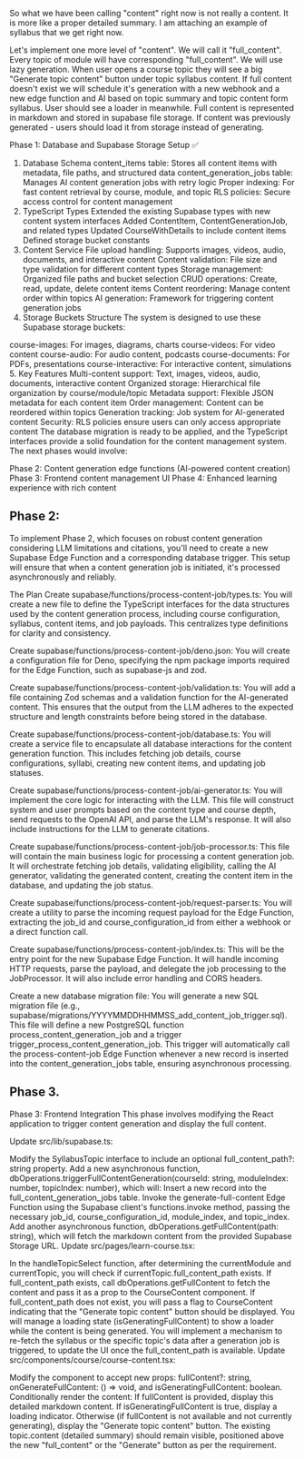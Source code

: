 So what we have been calling "content" right now is not really a content. It is more like a proper detailed summary. 
I am attaching an example of syllabus that we get right now. 

Let's implement one more level of "content". We will call it "full_content".
Every topic of module will have corresponding "full_content".
We will use lazy generation. When user opens a course topic they will see a big "Generate topic content" button under topic syllabus content. 
If full content doesn't exist we will schedule it's generation with a new webhook and a new edge function and AI based on topic summary and topic content form syllabus.
User should see a loader in meanwhile. 
Full content is represented in markdown and stored in supabase file storage.
If content was previously generated - users should load it from storage instead of generating. 



Phase 1: Database and Supabase Storage Setup ✅
1. Database Schema
content_items table: Stores all content items with metadata, file paths, and structured data
content_generation_jobs table: Manages AI content generation jobs with retry logic
Proper indexing: For fast content retrieval by course, module, and topic
RLS policies: Secure access control for content management
2. TypeScript Types
Extended the existing Supabase types with new content system interfaces
Added ContentItem, ContentGenerationJob, and related types
Updated CourseWithDetails to include content items
Defined storage bucket constants
3. Content Service
File upload handling: Supports images, videos, audio, documents, and interactive content
Content validation: File size and type validation for different content types
Storage management: Organized file paths and bucket selection
CRUD operations: Create, read, update, delete content items
Content reordering: Manage content order within topics
AI generation: Framework for triggering content generation jobs
4. Storage Buckets Structure
The system is designed to use these Supabase storage buckets:

course-images: For images, diagrams, charts
course-videos: For video content
course-audio: For audio content, podcasts
course-documents: For PDFs, presentations
course-interactive: For interactive content, simulations
5. Key Features
Multi-content support: Text, images, videos, audio, documents, interactive content
Organized storage: Hierarchical file organization by course/module/topic
Metadata support: Flexible JSON metadata for each content item
Order management: Content can be reordered within topics
Generation tracking: Job system for AI-generated content
Security: RLS policies ensure users can only access appropriate content
The database migration is ready to be applied, and the TypeScript interfaces provide a solid foundation for the content management system. The next phases would involve:

Phase 2: Content generation edge functions (AI-powered content creation)
Phase 3: Frontend content management UI
Phase 4: Enhanced learning experience with rich content


## Phase 2:
To implement Phase 2, which focuses on robust content generation considering LLM limitations and citations, you'll need to create a new Supabase Edge Function and a corresponding database trigger. This setup will ensure that when a content generation job is initiated, it's processed asynchronously and reliably.

The Plan
Create supabase/functions/process-content-job/types.ts: You will create a new file to define the TypeScript interfaces for the data structures used by the content generation process, including course configuration, syllabus, content items, and job payloads. This centralizes type definitions for clarity and consistency.

Create supabase/functions/process-content-job/deno.json: You will create a configuration file for Deno, specifying the npm package imports required for the Edge Function, such as supabase-js and zod.

Create supabase/functions/process-content-job/validation.ts: You will add a file containing Zod schemas and a validation function for the AI-generated content. This ensures that the output from the LLM adheres to the expected structure and length constraints before being stored in the database.

Create supabase/functions/process-content-job/database.ts: You will create a service file to encapsulate all database interactions for the content generation function. This includes fetching job details, course configurations, syllabi, creating new content items, and updating job statuses.

Create supabase/functions/process-content-job/ai-generator.ts: You will implement the core logic for interacting with the LLM. This file will construct system and user prompts based on the content type and course depth, send requests to the OpenAI API, and parse the LLM's response. It will also include instructions for the LLM to generate citations.

Create supabase/functions/process-content-job/job-processor.ts: This file will contain the main business logic for processing a content generation job. It will orchestrate fetching job details, validating eligibility, calling the AI generator, validating the generated content, creating the content item in the database, and updating the job status.

Create supabase/functions/process-content-job/request-parser.ts: You will create a utility to parse the incoming request payload for the Edge Function, extracting the job_id and course_configuration_id from either a webhook or a direct function call.

Create supabase/functions/process-content-job/index.ts: This will be the entry point for the new Supabase Edge Function. It will handle incoming HTTP requests, parse the payload, and delegate the job processing to the JobProcessor. It will also include error handling and CORS headers.

Create a new database migration file: You will generate a new SQL migration file (e.g., supabase/migrations/YYYYMMDDHHMMSS_add_content_job_trigger.sql). This file will define a new PostgreSQL function process_content_generation_job and a trigger trigger_process_content_generation_job. This trigger will automatically call the process-content-job Edge Function whenever a new record is inserted into the content_generation_jobs table, ensuring asynchronous processing.


## Phase 3.
Phase 3: Frontend Integration
This phase involves modifying the React application to trigger content generation and display the full content.

Update src/lib/supabase.ts:

Modify the SyllabusTopic interface to include an optional full_content_path?: string property.
Add a new asynchronous function, dbOperations.triggerFullContentGeneration(courseId: string, moduleIndex: number, topicIndex: number), which will:
Insert a new record into the full_content_generation_jobs table.
Invoke the generate-full-content Edge Function using the Supabase client's functions.invoke method, passing the necessary job_id, course_configuration_id, module_index, and topic_index.
Add another asynchronous function, dbOperations.getFullContent(path: string), which will fetch the markdown content from the provided Supabase Storage URL.
Update src/pages/learn-course.tsx:

In the handleTopicSelect function, after determining the currentModule and currentTopic, you will check if currentTopic.full_content_path exists.
If full_content_path exists, call dbOperations.getFullContent to fetch the content and pass it as a prop to the CourseContent component.
If full_content_path does not exist, you will pass a flag to CourseContent indicating that the "Generate topic content" button should be displayed.
You will manage a loading state (isGeneratingFullContent) to show a loader while the content is being generated.
You will implement a mechanism to re-fetch the syllabus or the specific topic's data after a generation job is triggered, to update the UI once the full_content_path is available.
Update src/components/course/course-content.tsx:

Modify the component to accept new props: fullContent?: string, onGenerateFullContent: () => void, and isGeneratingFullContent: boolean.
Conditionally render the content:
If fullContent is provided, display this detailed markdown content.
If isGeneratingFullContent is true, display a loading indicator.
Otherwise (if fullContent is not available and not currently generating), display the "Generate topic content" button.
The existing topic.content (detailed summary) should remain visible, positioned above the new "full_content" or the "Generate" button as per the requirement.


